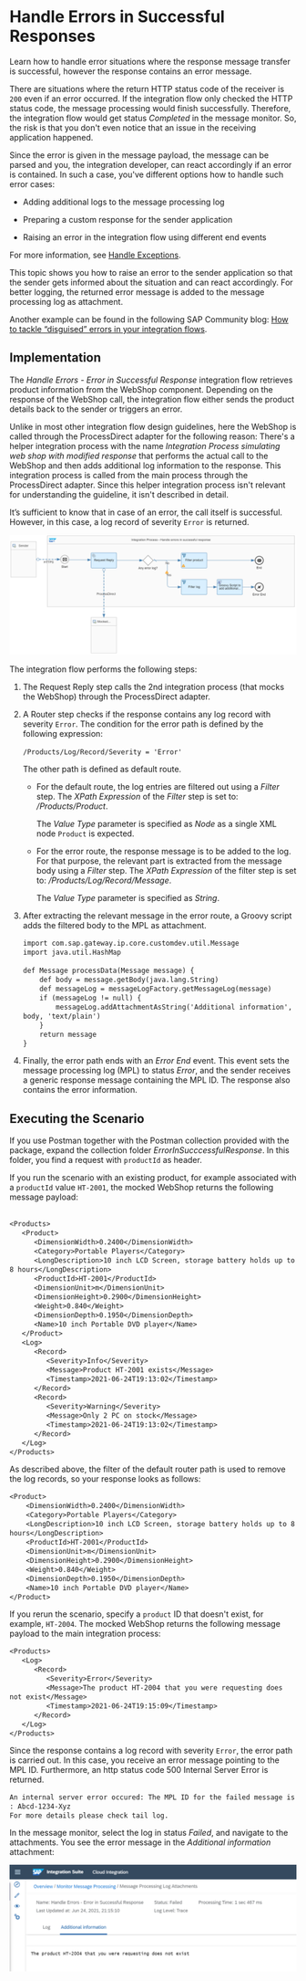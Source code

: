 <!-- loiof066020e373c4a31bff0fc7bf3e73d2b -->

# Handle Errors in Successful Responses

Learn how to handle error situations where the response message transfer is successful, however the response contains an error message.

There are situations where the return HTTP status code of the receiver is `200` even if an error occurred. If the integration flow only checked the HTTP status code, the message processing would finish successfully. Therefore, the integration flow would get status *Completed* in the message monitor. So, the risk is that you don't even notice that an issue in the receiving application happened.

Since the error is given in the message payload, the message can be parsed and you, the integration developer, can react accordingly if an error is contained. In such a case, you've different options how to handle such error cases:

-   Adding additional logs to the message processing log

-   Preparing a custom response for the sender application

-   Raising an error in the integration flow using different end events


For more information, see [Handle Exceptions](handle-exceptions-ca95c61.md).

This topic shows you how to raise an error to the sender application so that the sender gets informed about the situation and can react accordingly. For better logging, the returned error message is added to the message processing log as attachment.

Another example can be found in the following SAP Community blog: [How to tackle “disguised” errors in your integration flows](https://blogs.sap.com/2018/06/08/how-to-tackle-disguised-errors-in-your-integration-flows/).



<a name="loiof066020e373c4a31bff0fc7bf3e73d2b__section_vb1_pdk_1qb"/>

## Implementation

The *Handle Errors - Error in Successful Response* integration flow retrieves product information from the WebShop component. Depending on the response of the WebShop call, the integration flow either sends the product details back to the sender or triggers an error.

Unlike in most other integration flow design guidelines, here the WebShop is called through the ProcessDirect adapter for the following reason: There's a helper integration process with the name *Integration Process simulating web shop with modified response* that performs the actual call to the WebShop and then adds additional log information to the response. This integration process is called from the main process through the ProcessDirect adapter. Since this helper integration process isn't relevant for understanding the guideline, it isn't described in detail.

It’s sufficient to know that in case of an error, the call itself is successful. However, in this case, a log record of severity `Error` is returned.

![](images/Handle_Errors_Successful_Response_254ca15.png)

The integration flow performs the following steps:

1.  The Request Reply step calls the 2nd integration process \(that mocks the WebShop\) through the ProcessDirect adapter.

2.  A Router step checks if the response contains any log record with severity `Error`. The condition for the error path is defined by the following expression:

    `/Products/Log/Record/Severity = 'Error'` 

    The other path is defined as default route.

    -   For the default route, the log entries are filtered out using a *Filter* step. The *XPath Expression* of the *Filter* step is set to: */Products/Product*.

        The *Value Type* parameter is specified as *Node* as a single XML node `Product` is expected.

    -   For the error route, the response message is to be added to the log. For that purpose, the relevant part is extracted from the message body using a *Filter* step. The *XPath Expression* of the filter step is set to: */Products/Log/Record/Message*.

        The *Value Type* parameter is specified as *String*.


3.  After extracting the relevant message in the error route, a Groovy script adds the filtered body to the MPL as attachment.

    ```
    import com.sap.gateway.ip.core.customdev.util.Message
    import java.util.HashMap
    
    def Message processData(Message message) {
        def body = message.getBody(java.lang.String)
        def messageLog = messageLogFactory.getMessageLog(message)
        if (messageLog != null) {
            messageLog.addAttachmentAsString('Additional information', body, 'text/plain')
        }
        return message
    }
    ```

4.  Finally, the error path ends with an *Error End* event. This event sets the message processing log \(MPL\) to status *Error*, and the sender receives a generic response message containing the MPL ID. The response also contains the error information.




<a name="loiof066020e373c4a31bff0fc7bf3e73d2b__section_xy3_b15_1qb"/>

## Executing the Scenario

If you use Postman together with the Postman collection provided with the package, expand the collection folder *ErrorInSucccessfulResponse*. In this folder, you find a request with `productId` as header.

If you run the scenario with an existing product, for example associated with a `productId` value `HT-2001`, the mocked WebShop returns the following message payload:

```

<Products>
   <Product>
      <DimensionWidth>0.2400</DimensionWidth>
      <Category>Portable Players</Category>
      <LongDescription>10 inch LCD Screen, storage battery holds up to 8 hours</LongDescription>
      <ProductId>HT-2001</ProductId>
      <DimensionUnit>m</DimensionUnit>
      <DimensionHeight>0.2900</DimensionHeight>
      <Weight>0.840</Weight>
      <DimensionDepth>0.1950</DimensionDepth>
      <Name>10 inch Portable DVD player</Name>
   </Product>
   <Log>
      <Record>
         <Severity>Info</Severity>
         <Message>Product HT-2001 exists</Message>
         <Timestamp>2021-06-24T19:13:02</Timestamp>
      </Record>
      <Record>
         <Severity>Warning</Severity>
         <Message>Only 2 PC on stock</Message>
         <Timestamp>2021-06-24T19:13:02</Timestamp>
      </Record>
   </Log>
</Products>
```

As described above, the filter of the default router path is used to remove the log records, so your response looks as follows:

```
<Product>
    <DimensionWidth>0.2400</DimensionWidth>
    <Category>Portable Players</Category>
    <LongDescription>10 inch LCD Screen, storage battery holds up to 8 hours</LongDescription>
    <ProductId>HT-2001</ProductId>
    <DimensionUnit>m</DimensionUnit>
    <DimensionHeight>0.2900</DimensionHeight>
    <Weight>0.840</Weight>
    <DimensionDepth>0.1950</DimensionDepth>
    <Name>10 inch Portable DVD player</Name>
</Product>
```

If you rerun the scenario, specify a `product` ID that doesn't exist, for example, `HT-2004`. The mocked WebShop returns the following message payload to the main integration process:

```
<Products>
   <Log>
      <Record>
         <Severity>Error</Severity>
         <Message>The product HT-2004 that you were requesting does not exist</Message>
         <Timestamp>2021-06-24T19:15:09</Timestamp>
      </Record>
   </Log>
</Products>
```

Since the response contains a log record with severity `Error`, the error path is carried out. In this case, you receive an error message pointing to the MPL ID. Furthermore, an http status code 500 Internal Server Error is returned.

```
An internal server error occured: The MPL ID for the failed message is : Abcd-1234-Xyz
For more details please check tail log.
```

In the message monitor, select the log in status *Failed*, and navigate to the attachments. You see the error message in the *Additional information* attachment:

![](images/Successsfull_Error_06bc3d0.png)

